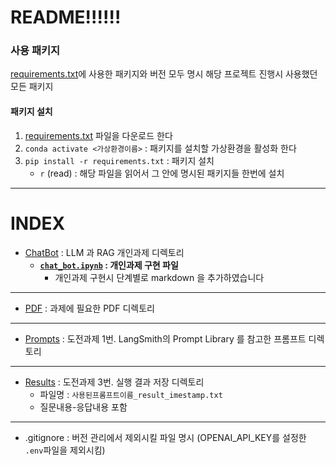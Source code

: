 # README!!!!!!
### 사용 패키지
[requirements.txt](https://github.com/nyum76/assignment_LLM_RAG/blob/main/requirements.txt)에 사용한 패키지와 버전 모두 명시
해당 프로젝트 진행시 사용했던 모든 패키지 
#### 패키지 설치
1. [requirements.txt](https://github.com/nyum76/assignment_LLM_RAG/blob/main/requirements.txt) 파일을 다운로드 한다
2. `conda activate <가상환경이름>` : 패키지를 설치할 가상환경을 활성화 한다
3. `pip install -r requirements.txt` : 패키지 설치
   * `r` (read) : 해당 파일을 읽어서 그 안에 명시된 패키지들 한번에 설치

---
# INDEX

* [ChatBot](https://github.com/nyum76/assignment_LLM_RAG/tree/main/ChatBot) : LLM 과 RAG 개인과제 디렉토리
  * **[``chat_bot.ipynb``](https://github.com/nyum76/assignment_LLM_RAG/blob/main/ChatBot/chat_bot.ipynb) : 개인과제 구현 파일**
    * 개인과제 구현시 단계별로 markdown 을 추가하였습니다

---

* [PDF](https://github.com/nyum76/assignment_LLM_RAG/tree/main/PDF) : 과제에 필요한 PDF 디렉토리

---

* [Prompts](https://github.com/nyum76/assignment_LLM_RAG/tree/main/Prompts) : 도전과제 1번. LangSmith의 Prompt Library 를 참고한 프롬프트 디렉토리

---
* [Results](https://github.com/nyum76/assignment_LLM_RAG/tree/main/Results) : 도전과제 3번. 실행 결과 저장 디렉토리
  * 파일명 : `사용된프롬프트이름_result_imestamp.txt`
  * 질문내용-응답내용 포함

---

* .gitignore : 버전 관리에서 제외시킬 파일 명시 (OPENAI_API_KEY를 설정한 `.env`파일을 제외시킴)
